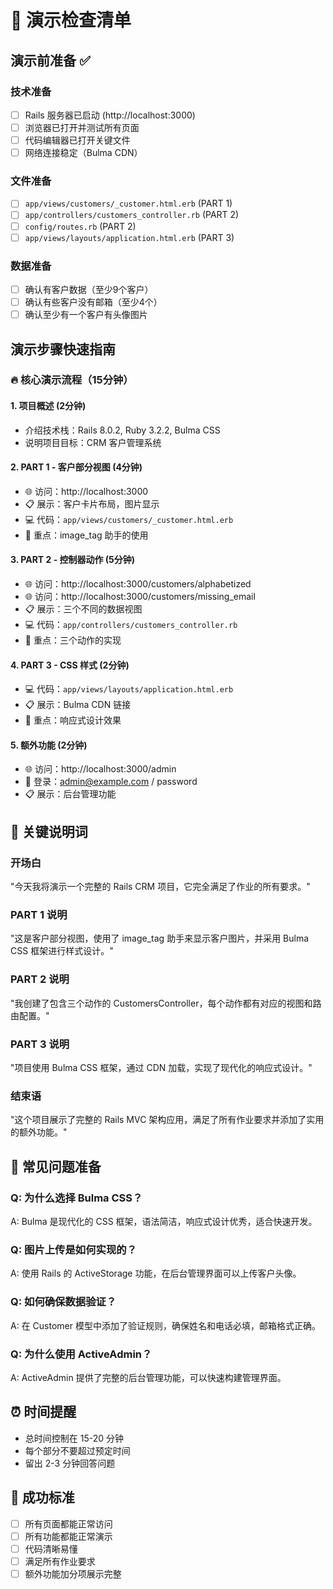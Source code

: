 # 🎯 演示检查清单

## 演示前准备 ✅

### 技术准备
- [ ] Rails 服务器已启动 (http://localhost:3000)
- [ ] 浏览器已打开并测试所有页面
- [ ] 代码编辑器已打开关键文件
- [ ] 网络连接稳定（Bulma CDN）

### 文件准备
- [ ] `app/views/customers/_customer.html.erb` (PART 1)
- [ ] `app/controllers/customers_controller.rb` (PART 2)
- [ ] `config/routes.rb` (PART 2)
- [ ] `app/views/layouts/application.html.erb` (PART 3)

### 数据准备
- [ ] 确认有客户数据（至少9个客户）
- [ ] 确认有些客户没有邮箱（至少4个）
- [ ] 确认至少有一个客户有头像图片

## 演示步骤快速指南

### 🔥 核心演示流程（15分钟）

#### 1. 项目概述 (2分钟)
- 介绍技术栈：Rails 8.0.2, Ruby 3.2.2, Bulma CSS
- 说明项目目标：CRM 客户管理系统

#### 2. PART 1 - 客户部分视图 (4分钟)
- 🌐 访问：http://localhost:3000
- 📋 展示：客户卡片布局，图片显示
- 💻 代码：`app/views/customers/_customer.html.erb`
- 🎯 重点：image_tag 助手的使用

#### 3. PART 2 - 控制器动作 (5分钟)
- 🌐 访问：http://localhost:3000/customers/alphabetized
- 🌐 访问：http://localhost:3000/customers/missing_email
- 📋 展示：三个不同的数据视图
- 💻 代码：`app/controllers/customers_controller.rb`
- 🎯 重点：三个动作的实现

#### 4. PART 3 - CSS 样式 (2分钟)
- 💻 代码：`app/views/layouts/application.html.erb`
- 📋 展示：Bulma CDN 链接
- 🎯 重点：响应式设计效果

#### 5. 额外功能 (2分钟)
- 🌐 访问：http://localhost:3000/admin
- 👤 登录：admin@example.com / password
- 📋 展示：后台管理功能

## 🎤 关键说明词

### 开场白
"今天我将演示一个完整的 Rails CRM 项目，它完全满足了作业的所有要求。"

### PART 1 说明
"这是客户部分视图，使用了 image_tag 助手来显示客户图片，并采用 Bulma CSS 框架进行样式设计。"

### PART 2 说明
"我创建了包含三个动作的 CustomersController，每个动作都有对应的视图和路由配置。"

### PART 3 说明
"项目使用 Bulma CSS 框架，通过 CDN 加载，实现了现代化的响应式设计。"

### 结束语
"这个项目展示了完整的 Rails MVC 架构应用，满足了所有作业要求并添加了实用的额外功能。"

## 🚨 常见问题准备

### Q: 为什么选择 Bulma CSS？
A: Bulma 是现代化的 CSS 框架，语法简洁，响应式设计优秀，适合快速开发。

### Q: 图片上传是如何实现的？
A: 使用 Rails 的 ActiveStorage 功能，在后台管理界面可以上传客户头像。

### Q: 如何确保数据验证？
A: 在 Customer 模型中添加了验证规则，确保姓名和电话必填，邮箱格式正确。

### Q: 为什么使用 ActiveAdmin？
A: ActiveAdmin 提供了完整的后台管理功能，可以快速构建管理界面。

## ⏰ 时间提醒
- 总时间控制在 15-20 分钟
- 每个部分不要超过预定时间
- 留出 2-3 分钟回答问题

## 🎯 成功标准
- [ ] 所有页面都能正常访问
- [ ] 所有功能都能正常演示
- [ ] 代码清晰易懂
- [ ] 满足所有作业要求
- [ ] 额外功能加分项展示完整
